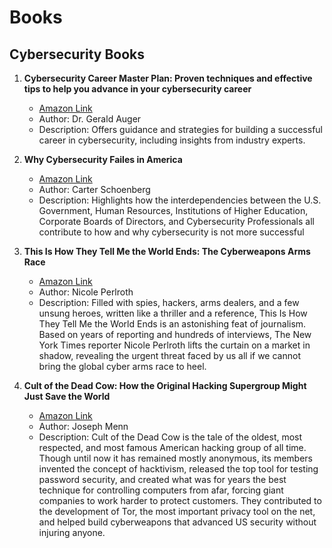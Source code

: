 # Books

## Cybersecurity Books

1. **Cybersecurity Career Master Plan: Proven techniques and effective tips to help you advance in your cybersecurity career**
   - [Amazon Link](https://www.amazon.com/Cybersecurity-Career-Master-Plan-cybersecurity/dp/1801073562)
   - Author: Dr. Gerald Auger
   - Description: Offers guidance and strategies for building a successful career in cybersecurity, including insights from industry experts.

2. **Why Cybersecurity Failes in America**
   - [Amazon Link](https://www.amazon.com/Cybersecurity-Fails-America-Carter-Schoenberg/dp/B0CPP1Y73Z)
   - Author: Carter Schoenberg
   - Description: Highlights how the interdependencies between the U.S. Government, Human Resources, Institutions of Higher Education, Corporate Boards of Directors, and Cybersecurity Professionals all contribute to how and why cybersecurity is not more successful

3. **This Is How They Tell Me the World Ends: The Cyberweapons Arms Race**
   - [Amazon Link](https://www.amazon.com/This-They-Tell-World-Ends/dp/1635576059)
   - Author: Nicole Perlroth
   - Description: Filled with spies, hackers, arms dealers, and a few unsung heroes, written like a thriller and a reference, This Is How They Tell Me the World Ends is an astonishing feat of journalism. Based on years of reporting and hundreds of interviews, The New York Times reporter Nicole Perlroth lifts the curtain on a market in shadow, revealing the urgent threat faced by us all if we cannot bring the global cyber arms race to heel.

4. **Cult of the Dead Cow: How the Original Hacking Supergroup Might Just Save the World**
   - [Amazon Link](https://www.amazon.com/Cult-Dead-Cow-Original-Supergroup/dp/154176238X)
   - Author:  Joseph Menn
   - Description: Cult of the Dead Cow is the tale of the oldest, most respected, and most famous American hacking group of all time. Though until now it has remained mostly anonymous, its members invented the concept of hacktivism, released the top tool for testing password security, and created what was for years the best technique for controlling computers from afar, forcing giant companies to work harder to protect customers. They contributed to the development of Tor, the most important privacy tool on the net, and helped build cyberweapons that advanced US security without injuring anyone.


